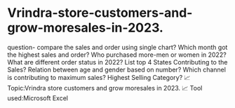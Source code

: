 # Vrindra-store-customers-and-grow-moresales-in-2023.
question-
compare the sales and order using single chart?
Which month got the highest sales and order?
Who purchased more-men or women in 2022?
What are different order status in 2022?
List top 4 States Contributing to the Sales?
Relation between age and gender based on number?
Which channel is contributing to maximum sales?
Highest Selling Category?
📈 Topic:Vrindra store customers and grow moresales in 2023.
📈 Tool used:Microsoft Excel
